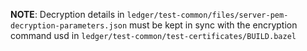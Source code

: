 **NOTE**: Decryption details in `ledger/test-common/files/server-pem-decryption-parameters.json` 
must be kept in sync with the encryption command usd in `ledger/test-common/test-certificates/BUILD.bazel`
